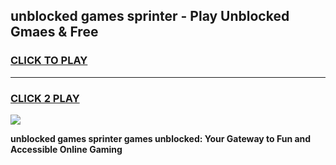
## unblocked games sprinter - Play Unblocked Gmaes & Free
<h3>
<a href="https://news.freeplayer.one?title=unblocked_games_sprinter&ref=23F">CLICK TO PLAY</a></h3>
<hr>

<h3>
<a href="https://news.freeplayer.one?title=unblocked_games_sprinter&ref=23F">CLICK 2 PLAY</a>
  
</h3>

<a href="https://news.freeplayer.one?title=unblocked_games_sprinter&ref=23F/"><img src="https://clearcache.store/games.png"></a>


**unblocked games sprinter games unblocked: Your Gateway to Fun and Accessible Online Gaming**
